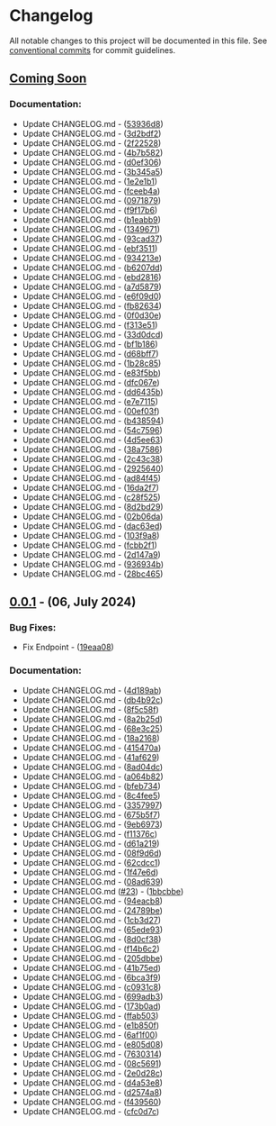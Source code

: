 # Changelog

All notable changes to this project will be documented in this file. See [conventional commits](https://www.conventionalcommits.org/) for commit guidelines.

## [Coming Soon](https://github.com/DroidWorksStudio/EasyLauncher/tree/HEAD)

### Documentation:

- Update CHANGELOG.md - ([53936d8](https://github.com/DroidWorksStudio/DoNotEnter/commit/53936d80afb52b9b600101ab120d2a699cd5e917))
- Update CHANGELOG.md - ([3d2bdf2](https://github.com/DroidWorksStudio/DoNotEnter/commit/3d2bdf2db73cc329b024f61851763ab2e065307b))
- Update CHANGELOG.md - ([2f22528](https://github.com/DroidWorksStudio/DoNotEnter/commit/2f225283a903f5c2af894b42c22cc1702bbfd7ad))
- Update CHANGELOG.md - ([4b7b582](https://github.com/DroidWorksStudio/DoNotEnter/commit/4b7b582f14c44bea91ff68ca6d4651b947f6d47b))
- Update CHANGELOG.md - ([d0ef306](https://github.com/DroidWorksStudio/DoNotEnter/commit/d0ef306455244931ff46a14662f79f74c0d64b79))
- Update CHANGELOG.md - ([3b345a5](https://github.com/DroidWorksStudio/DoNotEnter/commit/3b345a5a1ed8e0574ebd5a5d118f0b722bf25b2d))
- Update CHANGELOG.md - ([1e2e1b1](https://github.com/DroidWorksStudio/DoNotEnter/commit/1e2e1b1cd62d932239f717ea355e8f7fbd072033))
- Update CHANGELOG.md - ([fceeb4a](https://github.com/DroidWorksStudio/DoNotEnter/commit/fceeb4ab901b495d53bbe59ed68deffd862d985d))
- Update CHANGELOG.md - ([0971879](https://github.com/DroidWorksStudio/DoNotEnter/commit/0971879dcfa1e74f3de5e3d5b93a45e26b04e917))
- Update CHANGELOG.md - ([f9f17b6](https://github.com/DroidWorksStudio/DoNotEnter/commit/f9f17b6b59bb22e1941c8053bca681c083ce71d6))
- Update CHANGELOG.md - ([b1eabb9](https://github.com/DroidWorksStudio/DoNotEnter/commit/b1eabb9490ade1ba66a9502598fa754c6e66b7fb))
- Update CHANGELOG.md - ([1349671](https://github.com/DroidWorksStudio/DoNotEnter/commit/1349671d3628b2bf6a3b9053dc1514c2bb162cf1))
- Update CHANGELOG.md - ([93cad37](https://github.com/DroidWorksStudio/DoNotEnter/commit/93cad37abca2deeb1db74bd7f1e9309bf1ddaf4c))
- Update CHANGELOG.md - ([ebf3511](https://github.com/DroidWorksStudio/DoNotEnter/commit/ebf35118cdd9d21cc221652ac0a1eeab6bda2711))
- Update CHANGELOG.md - ([934213e](https://github.com/DroidWorksStudio/DoNotEnter/commit/934213eb74606ec6bf99ce4b5c796d09a71c5160))
- Update CHANGELOG.md - ([b6207dd](https://github.com/DroidWorksStudio/DoNotEnter/commit/b6207dda3686104cf8c353985fd9283d9038ce64))
- Update CHANGELOG.md - ([ebd2816](https://github.com/DroidWorksStudio/DoNotEnter/commit/ebd28166dc65950ca0b712021ca07083403d2ec9))
- Update CHANGELOG.md - ([a7d5879](https://github.com/DroidWorksStudio/DoNotEnter/commit/a7d58790e3168fff6546930957988866d20f2296))
- Update CHANGELOG.md - ([e6f09d0](https://github.com/DroidWorksStudio/DoNotEnter/commit/e6f09d0c802a2375fa642d5711dd0364f07d1bbc))
- Update CHANGELOG.md - ([fb82634](https://github.com/DroidWorksStudio/DoNotEnter/commit/fb82634b316bc36e984a3687dc7108b76ef20749))
- Update CHANGELOG.md - ([0f0d30e](https://github.com/DroidWorksStudio/DoNotEnter/commit/0f0d30eb3b655afc5f967e794d27fced5e4dc415))
- Update CHANGELOG.md - ([f313e51](https://github.com/DroidWorksStudio/DoNotEnter/commit/f313e5162a44059425be84cdea02214bd5a64c12))
- Update CHANGELOG.md - ([33d0dcd](https://github.com/DroidWorksStudio/DoNotEnter/commit/33d0dcda962ce5adedaaa0b9622eff1a5656ef57))
- Update CHANGELOG.md - ([bf1b186](https://github.com/DroidWorksStudio/DoNotEnter/commit/bf1b186d55030a344bde3ae0cfe8731e36d3fe36))
- Update CHANGELOG.md - ([d68bff7](https://github.com/DroidWorksStudio/DoNotEnter/commit/d68bff789ef3438c75388eebf1dfcbf2193239df))
- Update CHANGELOG.md - ([1b28c85](https://github.com/DroidWorksStudio/DoNotEnter/commit/1b28c85bf433bb6940cb0d0d8fb4cb2752209549))
- Update CHANGELOG.md - ([e83f5bb](https://github.com/DroidWorksStudio/DoNotEnter/commit/e83f5bb00d356279263c86ee387531a2b1f06cc6))
- Update CHANGELOG.md - ([dfc067e](https://github.com/DroidWorksStudio/DoNotEnter/commit/dfc067ef536842b269032416d8ddfee79130334b))
- Update CHANGELOG.md - ([dd6435b](https://github.com/DroidWorksStudio/DoNotEnter/commit/dd6435b87abed6b43b8616ea1b25158f70ccca52))
- Update CHANGELOG.md - ([e7e7115](https://github.com/DroidWorksStudio/DoNotEnter/commit/e7e7115cdd99ec3793e78af344123d361e18a636))
- Update CHANGELOG.md - ([00ef03f](https://github.com/DroidWorksStudio/DoNotEnter/commit/00ef03f80dcc75a6f135c5a8acf2522de1f09e4f))
- Update CHANGELOG.md - ([b438594](https://github.com/DroidWorksStudio/DoNotEnter/commit/b438594209d1e04442afc86e1a99d142cd22df99))
- Update CHANGELOG.md - ([54c7596](https://github.com/DroidWorksStudio/DoNotEnter/commit/54c7596f38d98a30de7f404bc7af27976a74a187))
- Update CHANGELOG.md - ([4d5ee63](https://github.com/DroidWorksStudio/DoNotEnter/commit/4d5ee634014dd3d3bdaa9fe5d65134dfc14ba7b1))
- Update CHANGELOG.md - ([38a7586](https://github.com/DroidWorksStudio/DoNotEnter/commit/38a7586e3f6d4c7639d9511475f878602c89762e))
- Update CHANGELOG.md - ([2c43c38](https://github.com/DroidWorksStudio/DoNotEnter/commit/2c43c38496374496c4db4995dc38279584afc229))
- Update CHANGELOG.md - ([2925640](https://github.com/DroidWorksStudio/DoNotEnter/commit/292564060bcc492241ef80f64827d64b763bb960))
- Update CHANGELOG.md - ([ad84f45](https://github.com/DroidWorksStudio/DoNotEnter/commit/ad84f4563100e008287c097d6c07e0486be2f924))
- Update CHANGELOG.md - ([16da2f7](https://github.com/DroidWorksStudio/DoNotEnter/commit/16da2f7823a9f3bd8446f31794d61b7a278efba1))
- Update CHANGELOG.md - ([c28f525](https://github.com/DroidWorksStudio/DoNotEnter/commit/c28f525de9614fb3dc9a2f869918d52d76f372b3))
- Update CHANGELOG.md - ([8d2bd29](https://github.com/DroidWorksStudio/DoNotEnter/commit/8d2bd2981cdf43afe507860583256bac6cae8fd2))
- Update CHANGELOG.md - ([02b06da](https://github.com/DroidWorksStudio/DoNotEnter/commit/02b06da6c3bc64cae507ed81d569daa0accb5d06))
- Update CHANGELOG.md - ([dac63ed](https://github.com/DroidWorksStudio/DoNotEnter/commit/dac63edeba53a88f004902459aa50b50d705dc9c))
- Update CHANGELOG.md - ([103f9a8](https://github.com/DroidWorksStudio/DoNotEnter/commit/103f9a8cbd283fddf19842ee115ef451a02e0bc6))
- Update CHANGELOG.md - ([fcbb2f1](https://github.com/DroidWorksStudio/DoNotEnter/commit/fcbb2f1b9fafc0bef0ef8bc608fb2db0438c56a7))
- Update CHANGELOG.md - ([2d147a9](https://github.com/DroidWorksStudio/DoNotEnter/commit/2d147a96d32a3d137eb26662829a18fad817be04))
- Update CHANGELOG.md - ([936934b](https://github.com/DroidWorksStudio/DoNotEnter/commit/936934b85d15f3fb0c8ebfc36bc2b0d96be10445))
- Update CHANGELOG.md - ([28bc465](https://github.com/DroidWorksStudio/DoNotEnter/commit/28bc465231624691ee060e61f40f4331cdd98428))

## [0.0.1](https://github.com/DroidWorksStudio/EasyLauncher/tree/0.0.1) - (06, July 2024)

### Bug Fixes:

- Fix Endpoint - ([19eaa08](https://github.com/DroidWorksStudio/DoNotEnter/commit/19eaa08367b0af1eeb6a0c5c808ae8d00bdf1df8))

### Documentation:

- Update CHANGELOG.md - ([4d189ab](https://github.com/DroidWorksStudio/DoNotEnter/commit/4d189ab39c494da39ffa5e252749b3b4f3bb638b))
- Update CHANGELOG.md - ([db4b92c](https://github.com/DroidWorksStudio/DoNotEnter/commit/db4b92c140509a024bee19efd3633891b69c4840))
- Update CHANGELOG.md - ([8f5c58f](https://github.com/DroidWorksStudio/DoNotEnter/commit/8f5c58f75a8e927abf90bd7d02c65eb0c16939d8))
- Update CHANGELOG.md - ([8a2b25d](https://github.com/DroidWorksStudio/DoNotEnter/commit/8a2b25da0e581df4652011e0f439bbee4802e665))
- Update CHANGELOG.md - ([68e3c25](https://github.com/DroidWorksStudio/DoNotEnter/commit/68e3c2583d015a7810fbdfc3442bd6769de2646f))
- Update CHANGELOG.md - ([18a2168](https://github.com/DroidWorksStudio/DoNotEnter/commit/18a216809c8d5bee4943bfe1e5e71ac654207ee6))
- Update CHANGELOG.md - ([415470a](https://github.com/DroidWorksStudio/DoNotEnter/commit/415470a9b344ffa35ac0f37cbde441b436a96475))
- Update CHANGELOG.md - ([41af629](https://github.com/DroidWorksStudio/DoNotEnter/commit/41af62942d19d2de42535757da8bca7f096daec0))
- Update CHANGELOG.md - ([8ad04dc](https://github.com/DroidWorksStudio/DoNotEnter/commit/8ad04dc9a1e5bd2f6c998bfe8784771adb2f036a))
- Update CHANGELOG.md - ([a064b82](https://github.com/DroidWorksStudio/DoNotEnter/commit/a064b828438cea363d297ac4efaebc38523b516f))
- Update CHANGELOG.md - ([bfeb734](https://github.com/DroidWorksStudio/DoNotEnter/commit/bfeb73430292522e357d4eaeab46f9c08b2b57fa))
- Update CHANGELOG.md - ([8c4fee5](https://github.com/DroidWorksStudio/DoNotEnter/commit/8c4fee5659efb1663770e65e4b14bee721c3b436))
- Update CHANGELOG.md - ([3357997](https://github.com/DroidWorksStudio/DoNotEnter/commit/335799704bb31eb7930a6eba1fadfc8c7f73bf80))
- Update CHANGELOG.md - ([675b5f7](https://github.com/DroidWorksStudio/DoNotEnter/commit/675b5f71edaaa233ebd371d594551f7330756f9f))
- Update CHANGELOG.md - ([9eb6973](https://github.com/DroidWorksStudio/DoNotEnter/commit/9eb6973e71db2c65a2929ca5858e95bdab197973))
- Update CHANGELOG.md - ([f11376c](https://github.com/DroidWorksStudio/DoNotEnter/commit/f11376cf623e9fb52f7a4799dcea703401414a6e))
- Update CHANGELOG.md - ([d61a219](https://github.com/DroidWorksStudio/DoNotEnter/commit/d61a2191fbf9e79bbccc24b244fd7a76e053c370))
- Update CHANGELOG.md - ([08f9d6d](https://github.com/DroidWorksStudio/DoNotEnter/commit/08f9d6d1ef1a01e407247bc16ba7d5f677789d42))
- Update CHANGELOG.md - ([62cdcc1](https://github.com/DroidWorksStudio/DoNotEnter/commit/62cdcc173aa384069a74708fa58001b879b87afd))
- Update CHANGELOG.md - ([1f47e6d](https://github.com/DroidWorksStudio/DoNotEnter/commit/1f47e6d1b356e626288749c22e28681acf406c9c))
- Update CHANGELOG.md - ([08ad639](https://github.com/DroidWorksStudio/DoNotEnter/commit/08ad6398bdace51f2f6e9a01dff2f5372f93eee8))
- Update CHANGELOG.md ([#23](https://github.com/DroidWorksStudio/EasyLauncher/issues/23)) - ([1bbcbbe](https://github.com/DroidWorksStudio/DoNotEnter/commit/1bbcbbec872cb8e4e1c2d2568bf69a924ddaf881))
- Update CHANGELOG.md - ([94eacb8](https://github.com/DroidWorksStudio/DoNotEnter/commit/94eacb84302f2ca1a3da0bf7ee6c1d5e646522e6))
- Update CHANGELOG.md - ([24789be](https://github.com/DroidWorksStudio/DoNotEnter/commit/24789bed991eacbfd72ad2daf49d6c3f07be9342))
- Update CHANGELOG.md - ([1cb3d27](https://github.com/DroidWorksStudio/DoNotEnter/commit/1cb3d27350a45f8e0d35748857457c2d437675cc))
- Update CHANGELOG.md - ([65ede93](https://github.com/DroidWorksStudio/DoNotEnter/commit/65ede9396319522e1e1a789d7d40c51887c405a0))
- Update CHANGELOG.md - ([8d0cf38](https://github.com/DroidWorksStudio/DoNotEnter/commit/8d0cf385ead7e95098614f63750c6be76e9f6146))
- Update CHANGELOG.md - ([f14b6c2](https://github.com/DroidWorksStudio/DoNotEnter/commit/f14b6c2c685713177e238d2f8934163d97ee843a))
- Update CHANGELOG.md - ([205dbbe](https://github.com/DroidWorksStudio/DoNotEnter/commit/205dbbeaded4bac3a85612ef3192f99f1bfb2443))
- Update CHANGELOG.md - ([41b75ed](https://github.com/DroidWorksStudio/DoNotEnter/commit/41b75edc15198bc905ce64b4cecf8662d111d780))
- Update CHANGELOG.md - ([6bca3f9](https://github.com/DroidWorksStudio/DoNotEnter/commit/6bca3f9d90df6fab0f97997d5808865411f04060))
- Update CHANGELOG.md - ([c0931c8](https://github.com/DroidWorksStudio/DoNotEnter/commit/c0931c8731b02f6da98c21d40f2fab10a6b4541b))
- Update CHANGELOG.md - ([699adb3](https://github.com/DroidWorksStudio/DoNotEnter/commit/699adb3a3abc53b5b2048d5c5dc2478a8a4aa10f))
- Update CHANGELOG.md - ([173b0ad](https://github.com/DroidWorksStudio/DoNotEnter/commit/173b0ad1aa957af2cac6e58ac68679dd3f63d8cf))
- Update CHANGELOG.md - ([ffab503](https://github.com/DroidWorksStudio/DoNotEnter/commit/ffab5037f7944dd6e18e668624765158fa19cff3))
- Update CHANGELOG.md - ([e1b850f](https://github.com/DroidWorksStudio/DoNotEnter/commit/e1b850fa071f6408571c3c60d711663db7f665d3))
- Update CHANGELOG.md - ([6af1f00](https://github.com/DroidWorksStudio/DoNotEnter/commit/6af1f0060a7f3b8c61f93b5df3c26f8506da25dc))
- Update CHANGELOG.md - ([e805d08](https://github.com/DroidWorksStudio/DoNotEnter/commit/e805d08eb8b101c047a0f56e19a081844aeee390))
- Update CHANGELOG.md - ([7630314](https://github.com/DroidWorksStudio/DoNotEnter/commit/76303148c9291c469a1b2f006e14da3a03863265))
- Update CHANGELOG.md - ([08c5691](https://github.com/DroidWorksStudio/DoNotEnter/commit/08c56912c160c1189d3c14bff37bbb1874a2077b))
- Update CHANGELOG.md - ([2e0d28c](https://github.com/DroidWorksStudio/DoNotEnter/commit/2e0d28ce33a61e83bef5ab4c391da002d6131484))
- Update CHANGELOG.md - ([d4a53e8](https://github.com/DroidWorksStudio/DoNotEnter/commit/d4a53e86b258232136d778f6f08e1646c07e05ba))
- Update CHANGELOG.md - ([d2574a8](https://github.com/DroidWorksStudio/DoNotEnter/commit/d2574a8cbb10c431a992d3d859ead6e841e245aa))
- Update CHANGELOG.md - ([f439560](https://github.com/DroidWorksStudio/DoNotEnter/commit/f43956075682c02ff5f49a319151e6561697fb37))
- Update CHANGELOG.md - ([cfc0d7c](https://github.com/DroidWorksStudio/DoNotEnter/commit/cfc0d7c275c972571c95d98aae4801d544004e17))

<!-- Generated by DroidWorks Studio -->

